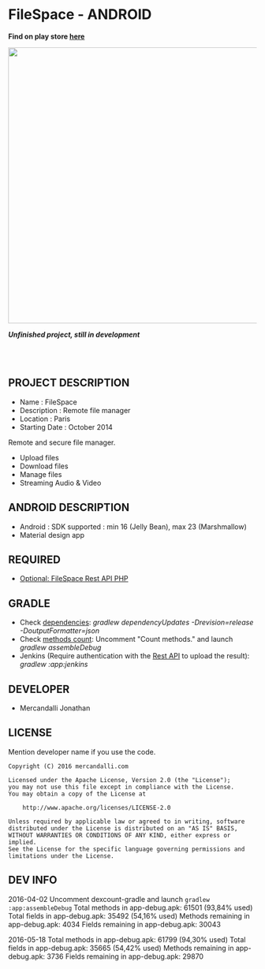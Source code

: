 FileSpace - ANDROID
=====================

**Find on play store [here](https://play.google.com/store/apps/details?id=com.mercandalli.android.apps.files)**

<p align="center">
	<a margin="20px 0" href="https://play.google.com/store/apps/details?id=com.mercandalli.android.apps.files">
		<img  src="https://raw.github.com/Mercandj/FileSpace-Android/master/screenshot/play_store/filespace_wallp.png" width="560" />
	</a>
</p>

**_Unfinished project, still in development_**

<br /><br />


## PROJECT DESCRIPTION

* Name : FileSpace
* Description : Remote file manager
* Location : Paris
* Starting Date : October 2014

Remote and secure file manager.
* Upload files
* Download files
* Manage files
* Streaming Audio & Video

## ANDROID DESCRIPTION

* Android : SDK supported : min 16 (Jelly Bean), max 23 (Marshmallow)
* Material design app


## REQUIRED

* [Optional: FileSpace Rest API PHP](https://github.com/Mercandj/FileSpace-API)

## GRADLE

* Check [dependencies](https://github.com/ben-manes/gradle-versions-plugin): _gradlew dependencyUpdates -Drevision=release -DoutputFormatter=json_
* Check [methods count](https://github.com/KeepSafe/dexcount-gradle-plugin): Uncomment "Count methods." and launch _gradlew assembleDebug_
* Jenkins (Require authentication with the [Rest API](https://github.com/Mercandj/FileSpace-API) to upload the result): _gradlew :app:jenkins_

## DEVELOPER

* Mercandalli Jonathan


## LICENSE

Mention developer name if you use the code.

```
Copyright (C) 2016 mercandalli.com

Licensed under the Apache License, Version 2.0 (the "License");
you may not use this file except in compliance with the License.
You may obtain a copy of the License at

    http://www.apache.org/licenses/LICENSE-2.0

Unless required by applicable law or agreed to in writing, software
distributed under the License is distributed on an "AS IS" BASIS,
WITHOUT WARRANTIES OR CONDITIONS OF ANY KIND, either express or implied.
See the License for the specific language governing permissions and
limitations under the License.
```

## DEV INFO

2016-04-02
Uncomment dexcount-gradle and launch ```gradlew :app:assembleDebug```
Total methods in app-debug.apk: 61501 (93,84% used)
Total fields in app-debug.apk:  35492 (54,16% used)
Methods remaining in app-debug.apk: 4034
Fields remaining in app-debug.apk:  30043

2016-05-18
Total methods in app-debug.apk: 61799 (94,30% used)
Total fields in app-debug.apk:  35665 (54,42% used)
Methods remaining in app-debug.apk: 3736
Fields remaining in app-debug.apk:  29870
